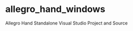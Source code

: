 allegro_hand_windows
====================

Allegro Hand Standalone Visual Studio Project and Source
